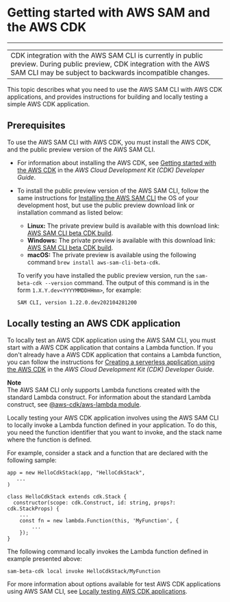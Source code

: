 # Getting started with AWS SAM and the AWS CDK<a name="serverless-cdk-getting-started"></a>


****  

|  | 
| --- |
| CDK integration with the AWS SAM CLI is currently in public preview\. During public preview, CDK integration with the AWS SAM CLI may be subject to backwards incompatible changes\. | 

This topic describes what you need to use the AWS SAM CLI with AWS CDK applications, and provides instructions for building and locally testing a simple AWS CDK application\.

## Prerequisites<a name="serverless-cdk-getting-started-prerequisites"></a>

To use the AWS SAM CLI with AWS CDK, you must install the AWS CDK, and the public preview version of the AWS SAM CLI\.
+ For information about installing the AWS CDK, see [Getting started with the AWS CDK](https://docs.aws.amazon.com/cdk/latest/guide/getting_started.html) in the *AWS Cloud Development Kit \(CDK\) Developer Guide*\.
+ To install the public preview version of the AWS SAM CLI, follow the same instructions for [Installing the AWS SAM CLI](serverless-sam-cli-install.md) the OS of your development host, but use the public preview download link or installation command as listed below:
  + **Linux:** The private preview build is available with this download link: [AWS SAM CLI beta CDK build](https://github.com/aws/aws-sam-cli/releases/download/sam-cli-beta-cdk/aws-sam-cli-linux-x86_64.zip)\.
  + **Windows:** The private preview is available with this download link: [AWS SAM CLI beta CDK build](https://github.com/aws/aws-sam-cli/releases/download/sam-cli-beta-cdk/AWS_SAM_CLI_64_PY3.msi)\.
  + **macOS:** The private preview is available using the following command `brew install aws-sam-cli-beta-cdk`\.

  To verify you have installed the public preview version, run the `sam-beta-cdk --version` command\. The output of this command is in the form `1.X.Y.dev<YYYYMMDDHHmm>`, for example:

  ```
  SAM CLI, version 1.22.0.dev202104281200
  ```

## Locally testing an AWS CDK application<a name="serverless-cdk-tutorial-hello-world"></a>

To locally test an AWS CDK application using the AWS SAM CLI, you must start with a AWS CDK application that contains a Lambda function\. If you don't already have a AWS CDK application that contains a Lambda function, you can follow the instructions for [Creating a serverless application using the AWS CDK](https://docs.aws.amazon.com/cdk/latest/guide/serverless_example.html) in the *AWS Cloud Development Kit \(CDK\) Developer Guide*\.

**Note**  
The AWS SAM CLI only supports Lambda functions created with the standard Lambda construct\. For information about the standard Lambda construct, see [@aws\-cdk/aws\-lambda module](https://docs.aws.amazon.com/cdk/api/latest/docs/aws-lambda-readme.html)\.

Locally testing your AWS CDK application involves using the AWS SAM CLI to locally invoke a Lambda function defined in your application\. To do this, you need the function identifier that you want to invoke, and the stack name where the function is defined\.

For example, consider a stack and a function that are declared with the following sample:

```
app = new HelloCdkStack(app, "HelloCdkStack",
   ...
)

class HelloCdkStack extends cdk.Stack {
  constructor(scope: cdk.Construct, id: string, props?: cdk.StackProps) {
    ...
    const fn = new lambda.Function(this, 'MyFunction', {
  		...
	});
}
```

The following command locally invokes the Lambda function defined in example presented above:

```
sam-beta-cdk local invoke HelloCdkStack/MyFunction
```

For more information about options available for test AWS CDK applications using AWS SAM CLI, see [Locally testing AWS CDK applications](serverless-cdk-testing.md)\.